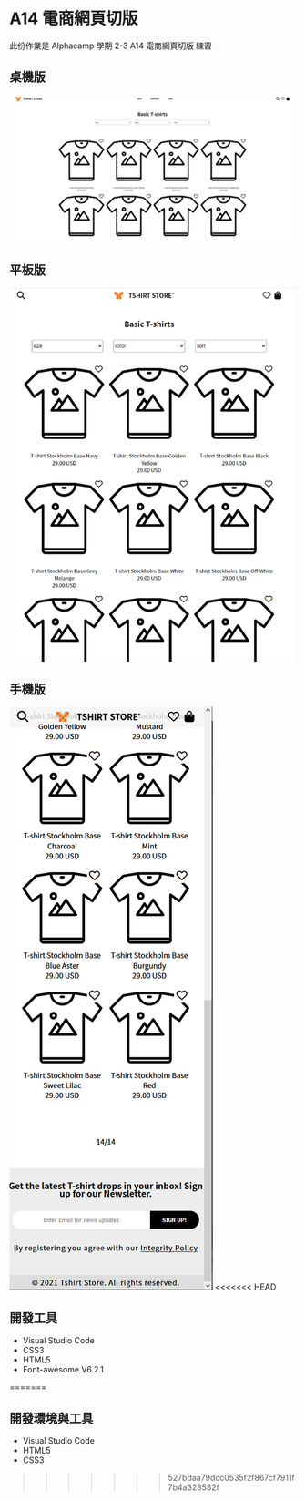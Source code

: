 # A14 電商網頁切版

此份作業是 Alphacamp 學期 2-3 A14 電商網頁切版 練習

## 桌機版

<img src="./img/computer.png">

## 平板版
<img src="./img/ipad.png">

## 手機版
<img src="./img/phone.png">
<<<<<<< HEAD



## 開發工具
- Visual Studio Code
- CSS3
- HTML5
- Font-awesome V6.2.1

=======
## 開發環境與工具 <br>
- Visual Studio Code <br>
- HTML5 <br>
- CSS3 <br>
>>>>>>> 527bdaa79dcc0535f2f867cf7911f7b4a328582f
